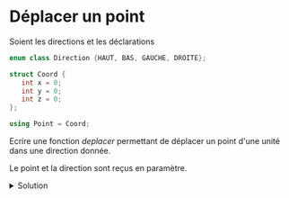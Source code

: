 # Déplacer un point

Soient les directions et les déclarations

~~~cpp
enum class Direction {HAUT, BAS, GAUCHE, DROITE};

struct Coord {
   int x = 0;
   int y = 0;
   int z = 0;
};

using Point = Coord;
~~~

Ecrire une fonction *deplacer* permettant de déplacer un point  d'une unité dans une direction donnée.

Le point et la direction sont reçus en paramètre.

<details>
<summary>Solution</summary>

~~~cpp
void deplacer (Point& p, Direction d) {
   switch (d) {
      case Direction::HAUT   : ++p.y; break;
      case Direction::BAS    : --p.y; break;
      case Direction::GAUCHE : --p.x; break;
      case Direction::DROITE : ++p.x; break;
   }
}
~~~
</details>

